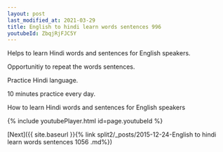 ```yaml
---
layout: post
last_modified_at: 2021-03-29
title: English to hindi learn words sentences 996 
youtubeId: ZbqjRjFJC5Y
---
```

 
 
Helps to learn Hindi words and sentences for English speakers.

Opportunitiy to repeat the words sentences. 

Practice Hindi language. 
 
10 minutes practice every day. 
 
How to learn Hindi words and sentences for English speakers 
 
{% include youtubePlayer.html id=page.youtubeId %}
 
 
[Next]({{ site.baseurl }}{% link  split2/_posts/2015-12-24-English to hindi learn words sentences 1056 .md%})
 
